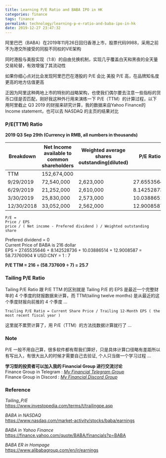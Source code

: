 ```yaml
---
title: Learning P/E Ratio and BABA IPO in HK
categories: finance
tags: finance
permalink: technology/learning-p-e-ratio-and-baba-ipo-in-hk
date: 2019-12-27 23:47:32
---
```


阿里巴巴（BABA）在2019年11月26日回归香港上市，股票代码9988，采用之前不为港交所接受的同股不同权的VIE架构    

同时港股与美股实现（1:8）的自由兑换机制，实现几乎覆盖白天和黑夜的全天量交易轮替，有效增强了其流动性  

如果你细心点对比会发现阿里巴巴在港股的 P/E 会比 美股 P/E 高，在品牌知名度更高的地方估值更高  

正因为阿里这种两地上市的特别的战略架构，也使我们偶尔要去注意一些指标的货币口径是否匹配，刚好我这种外行用来演练一下 P/E（TTM）的计算过程，以下用阿里截止 Q3 2019 的财报来研究计算，我的数据来自Yahoo Finance的 Income statement，也可以去 NASDAQ 的主页的结果对比   

### P/E(TTM) Ratio

**2019 Q3 Sep 29th (Currency in RMB, all numbers in thousands)**

| Breakdown  | Net Income available to common shareholders | Weighted average shares outstanding(diluted) | P/E Ratio   |
|------------|---------------------------------------------|----------------------------------------------|-------------|
| TTM        | 152,674,000                                 |                                            |
| 9/29/2019  | 72,540,000                                  | 2,623,000                                    | 27.65535646 |
| 6/29/2019  | 21,252,000                                  | 2,610,000                                    | 8.142528736 |
| 3/30/2019  | 25,830,000                                  | 2,573,000                                    | 10.03886514 |
| 12/30/2018 | 33,052,000                                  | 2,562,000                                    | 12.9008587  |



```
P/E = 
Price / EPS
price / ( Net income - Prefered dividend ) / Weighted outstanding share
```
Prefered dividend = 0   
Current Price of BABA is 216 dollar  
EPS = 27.65535646 + 8.142528736 + 10.03886514 + 12.9008587 = 58.73760904 ¥
USD:CNY = 1 : 7  

**P/E TTM = 216 ÷ (58.737609 ÷ 7) = 25.7**


### Tailing P/E Ratio
Tailing P/E Ratio 跟 P/E TTM 的区别就是 Tailing P/E 的 EPS 是最近一个完整财年的 4 个季度的财报数据来计算，而 TTM(tailing twelve months) 是从最近的这个季度财报向前推的 4 个季度 ... 


    Trailing P/E Ratio = Current Share Price / Trailing 12-Month EPS ( the most recent fiscal year )

这里就不累赘计算了，用 P/E（TTM）的方法找数据计算就行了 ...


### Note
P/E 一般不用自己算，很多软件都有帮我们算好，只是具体计算口径略有差距所以有写出入，有很大出入的时候才需要自己去验证, 个人只当做一个学习过程 ... 


**学习型的投资者可以加入我的 Financial Group 进行交流讨论**     
Finance Group in Telegram : [_My Financial Telegram Group_](https://t.me/joinchat/JAgU_xVgurGtCieh5GQ56g)   
Finance Group in Discord : [_My Financial Discord Group_](https://discord.gg/NgWdjb)


### Reference
_Tailing_P/E_  
https://www.investopedia.com/terms/t/trailingpe.asp  

_BABA in NASDAQ_  
https://www.nasdaq.com/market-activity/stocks/baba/earnings   

_BABA in Yahoo Finance_  
https://finance.yahoo.com/quote/BABA/financials?p=BABA  

_BABA ER in Hompage_  
https://www.alibabagroup.com/en/ir/earnings  
